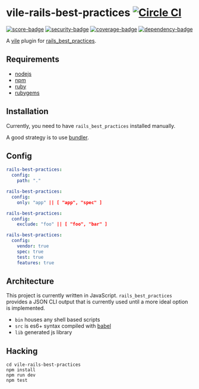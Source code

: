 # vile-rails-best-practices [![Circle CI](https://circleci.com/gh/forthright/vile-rails-best-practices.svg?style=svg&circle-token=fd1583c63da595c1c2dc380fe0118229c2f521ba)](https://circleci.com/gh/forthright/vile-rails-best-practices)

[![score-badge](https://vile.io/brentlintner/vile-rails-best-practices/badges/score?token=kPQqu5uB8z-w5yAczN5F)](https://vile.io/brentlintner/vile-rails-best-practices) [![security-badge](https://vile.io/brentlintner/vile-rails-best-practices/badges/security?token=kPQqu5uB8z-w5yAczN5F)](https://vile.io/brentlintner/vile-rails-best-practices) [![coverage-badge](https://vile.io/brentlintner/vile-rails-best-practices/badges/coverage?token=kPQqu5uB8z-w5yAczN5F)](https://vile.io/brentlintner/vile-rails-best-practices) [![dependency-badge](https://vile.io/brentlintner/vile-rails-best-practices/badges/dependency?token=kPQqu5uB8z-w5yAczN5F)](https://vile.io/brentlintner/vile-rails-best-practices)

A [vile](https://vile.io) plugin for [rails_best_practices](http://rails-bestpractices.com).

## Requirements

- [nodejs](http://nodejs.org)
- [npm](http://npmjs.org)
- [ruby](http://ruby-lang.org)
- [rubygems](http://rubygems.org)

## Installation

Currently, you need to have `rails_best_practices` installed manually.

A good strategy is to use [bundler](http://bundler.io).

## Config

```yml
rails-best-practices:
  config:
    path: "."
```

```yml
rails-best-practices:
  config:
    only: "app" || [ "app", "spec" ]
```

```yml
rails-best-practices:
  config:
    exclude: "foo" || [ "foo", "bar" ]
```

```yml
rails-best-practices:
  config:
    vendor: true
    spec: true
    test: true
    features: true
```

## Architecture

This project is currently written in JavaScript. `rails_best_practices` provides
a JSON CLI output that is currently used until a more ideal option is implemented.

- `bin` houses any shell based scripts
- `src` is es6+ syntax compiled with [babel](https://babeljs.io)
- `lib` generated js library

## Hacking

    cd vile-rails-best-practices
    npm install
    npm run dev
    npm test
